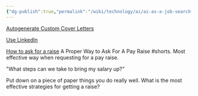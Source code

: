 ```yaml
---
{"dg-publish":true,"permalink":"/wiki/technology/ai/ai-as-a-job-search-assistant/","tags":["technology","artificialintelligence"],"created":"Apr 18, 2023, 10:35 PM"}
---
```



[Autogenerate Custom Cover Letters](https://www.facebook.com/reel/598583212121384?fs=e&s=TIeQ9V&mibextid=0NULKw)

[Use LinkedIn](https://www.facebook.com/reel/200436449275367?fs=e&s=TIeQ9V&mibextid=0NULKw)

[How to ask for a raise](https://youtube.com/shorts/eE44BbhLx6o?feature=share)
A Proper Way to Ask For A Pay Raise #shorts. Most effective way when requesting for a pay raise.

"What steps can we take to bring my salary up?"

Put down on a piece of paper things you do really well. What is the most effective strategies for getting a raise?